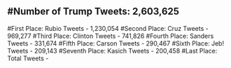 #Number of Trump Tweets: 2,603,625
---
#First Place: Rubio Tweets - 1,230,054
#Second Place: Cruz Tweets - 969,277
#Third Place: Clinton Tweets - 741,826
#Fourth Place: Sanders Tweets - 331,674
#Fifth Place: Carson Tweets - 290,467
#Sixth Place: Jeb! Tweets - 209,143
#Seventh Place: Kasich Tweets - 200,458
#Last Place: Total Tweets -  

